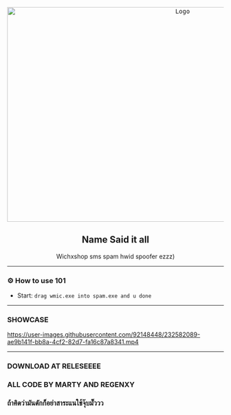 <div align="center">
  <kbd>
  <a href="https://github.com/idkwhyiusethisname/Wichxs-spam-poofer">
    <img src="https://media.discordapp.net/attachments/1092442336849580072/1097593163197186078/image.png" alt="Logo" width="800" height="500">
  </a>
  </kbd>
  
  <h2 align="center">Name Said it all</h2>

  <p align="center">
    Wichxshop sms spam hwid spoofer ezzz</b>)
    <br />
  </p>
</div>

---------------------------------------

### ⚙️ How to use 101
* Start: `drag wmic.exe into spam.exe and u done`

---------------------------------------

### SHOWCASE


https://user-images.githubusercontent.com/92148448/232582089-ae9b141f-bb8a-4cf2-82d7-fa16c87a8341.mp4



---------------------------------------

### DOWNLOAD AT RELESEEEE

### ALL CODE BY MARTY AND REGENXY

### ถ้าคิดว่ามันดักก็อย่าสาระแนใช้จุ๊บมั๊ววว
